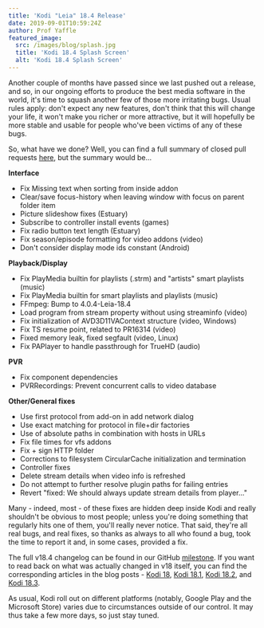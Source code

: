```yaml
---
title: 'Kodi "Leia" 18.4 Release'
date: 2019-09-01T10:59:24Z
author: Prof Yaffle
featured_image:
  src: /images/blog/splash.jpg
  title: 'Kodi 18.4 Splash Screen'
  alt: 'Kodi 18.4 Splash Screen'
---
```

Another couple of months have passed since we last pushed out a release, and so, in our ongoing efforts to produce the best media software in the world, it's time to squash another few of those more irritating bugs. Usual rules apply: don't expect any new features, don't think that this will change your life, it won't make you richer or more attractive, but it will hopefully be more stable and usable for people who've been victims of any of these bugs.

 So, what have we done? Well, you can find a full summary of closed pull requests [here](https://github.com/xbmc/xbmc/pulls?page=1&q=is%3Apr+sort%3Aupdated-desc+milestone%3A%22Leia+18.4%22+label%3A%22v18+Leia%22), but the summary would be...

 **Interface**

 
 * Fix Missing text when sorting from inside addon
 * Clear/save focus-history when leaving window with focus on parent folder item
 * Picture slideshow fixes (Estuary)
 * Subscribe to controller install events (games)
 * Fix radio button text length (Estuary)
 * Fix season/episode formatting for video addons (video)
 * Don't consider display mode ids constant (Android)
 
 **Playback/Display**

 
 * Fix PlayMedia builtin for playlists (.strm) and "artists" smart playlists (music)
 * Fix PlayMedia builtin for smart playlists and playlists (music)
 * FFmpeg: Bump to 4.0.4-Leia-18.4
 * Load program from stream property without using streaminfo (video)
 * Fix initialization of AVD3D11VAContext structure (video, Windows)
 * Fix TS resume point, related to PR16314 (video)
 * Fixed memory leak, fixed segfault (video, Linux)
 * Fix PAPlayer to handle passthrough for TrueHD (audio)
 
 **PVR**

 
 * Fix component dependencies
 * PVRRecordings: Prevent concurrent calls to video database
 
 **Other/General fixes**

 
 * Use first protocol from add-on in add network dialog
 * Use exact matching for protocol in file+dir factories
 * Use of absolute paths in combination with hosts in URLs
 * Fix file times for vfs addons
 * Fix + sign HTTP folder
 * Corrections to filesystem CircularCache initialization and termination
 * Controller fixes
 * Delete stream details when video info is refreshed
 * Do not attempt to further resolve plugin paths for failing entries
 * Revert "fixed: We should always update stream details from player..."
 
 Many - indeed, most - of these fixes are hidden deep inside Kodi and really shouldn't be obvious to most people; unless you're doing something that regularly hits one of them, you'll really never notice. That said, they're all real bugs, and real fixes, so thanks as always to all who found a bug, took the time to report it and, in some cases, provided a fix.

 The full v18.4 changelog can be found in our GitHub [milestone](https://github.com/xbmc/xbmc/compare/18.3-Leia...18.4-Leia). If you want to read back on what was actually changed in v18 itself, you can find the corresponding articles in the blog posts - [Kodi 18](https://kodi.tv/article/kodi-180), [Kodi 18.1](https://kodi.tv/article/kodi-v181-leia-rc1), [Kodi 18.2](https://kodi.tv/article/kodi-leia-182-release), and [Kodi 18.3](https://kodi.tv/article/kodi-leia-183-release).

 As usual, Kodi roll out on different platforms (notably, Google Play and the Microsoft Store) varies due to circumstances outside of our control. It may thus take a few more days, so just stay tuned.

 
